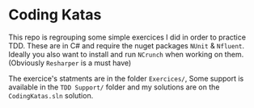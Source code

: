 # Coding Katas

This repo is regrouping some simple exercices I did in order to practice TDD. These are in C# and require the nuget packages `NUnit` & `Nfluent`. Ideally you also want to install and run `NCrunch` when working on them. (Obviously `Resharper` is a must have)

The exercice's statments are in the folder `Exercices/`, Some support is available in the `TDD Support/` folder and my solutions are on the `CodingKatas.sln` solution.